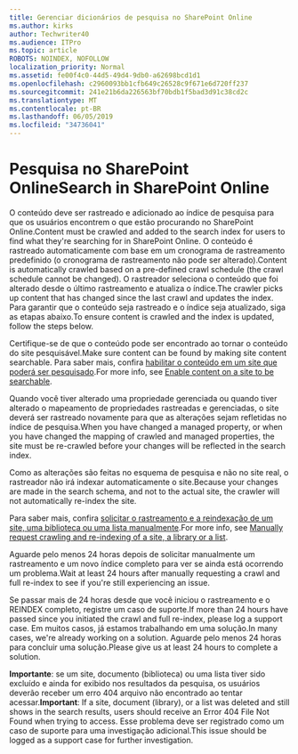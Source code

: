 ```yaml
---
title: Gerenciar dicionários de pesquisa no SharePoint Online
ms.author: kirks
author: Techwriter40
ms.audience: ITPro
ms.topic: article
ROBOTS: NOINDEX, NOFOLLOW
localization_priority: Normal
ms.assetid: fe00f4c0-44d5-49d4-9db0-a62698bcd1d1
ms.openlocfilehash: c2960093bb1cfb649c26528c9f671e6d720ff237
ms.sourcegitcommit: 241e21b6da226563bf70bdb1f5bad3d91c38cd2c
ms.translationtype: MT
ms.contentlocale: pt-BR
ms.lasthandoff: 06/05/2019
ms.locfileid: "34736041"
---
```

# <a name="search-in-sharepoint-online"></a><span data-ttu-id="f5bed-102">Pesquisa no SharePoint Online</span><span class="sxs-lookup"><span data-stu-id="f5bed-102">Search in SharePoint Online</span></span>

<span data-ttu-id="f5bed-103">O conteúdo deve ser rastreado e adicionado ao índice de pesquisa para que os usuários encontrem o que estão procurando no SharePoint Online.</span><span class="sxs-lookup"><span data-stu-id="f5bed-103">Content must be crawled and added to the search index for users to find what they're searching for in SharePoint Online.</span></span> <span data-ttu-id="f5bed-104">O conteúdo é rastreado automaticamente com base em um cronograma de rastreamento predefinido (o cronograma de rastreamento não pode ser alterado).</span><span class="sxs-lookup"><span data-stu-id="f5bed-104">Content is automatically crawled based on a pre-defined crawl schedule (the crawl schedule cannot be changed).</span></span> <span data-ttu-id="f5bed-105">O rastreador seleciona o conteúdo que foi alterado desde o último rastreamento e atualiza o índice.</span><span class="sxs-lookup"><span data-stu-id="f5bed-105">The crawler picks up content that has changed since the last crawl and updates the index.</span></span> <span data-ttu-id="f5bed-106">Para garantir que o conteúdo seja rastreado e o índice seja atualizado, siga as etapas abaixo.</span><span class="sxs-lookup"><span data-stu-id="f5bed-106">To ensure content is crawled and the index is updated, follow the steps below.</span></span>

<span data-ttu-id="f5bed-107">Certifique-se de que o conteúdo pode ser encontrado ao tornar o conteúdo do site pesquisável.</span><span class="sxs-lookup"><span data-stu-id="f5bed-107">Make sure content can be found by making site content searchable.</span></span> <span data-ttu-id="f5bed-108">Para saber mais, confira [habilitar o conteúdo em um site que poderá ser pesquisado](https://docs.microsoft.com/en-us/sharepoint/make-site-content-searchable).</span><span class="sxs-lookup"><span data-stu-id="f5bed-108">For more info, see [Enable content on a site to be searchable](https://docs.microsoft.com/en-us/sharepoint/make-site-content-searchable).</span></span>

<span data-ttu-id="f5bed-109">Quando você tiver alterado uma propriedade gerenciada ou quando tiver alterado o mapeamento de propriedades rastreadas e gerenciadas, o site deverá ser rastreado novamente para que as alterações sejam refletidas no índice de pesquisa.</span><span class="sxs-lookup"><span data-stu-id="f5bed-109">When you have changed a managed property, or when you have changed the mapping of crawled and managed properties, the site must be re-crawled before your changes will be reflected in the search index.</span></span> 

<span data-ttu-id="f5bed-110">Como as alterações são feitas no esquema de pesquisa e não no site real, o rastreador não irá indexar automaticamente o site.</span><span class="sxs-lookup"><span data-stu-id="f5bed-110">Because your changes are made in the search schema, and not to the actual site, the crawler will not automatically re-index the site.</span></span> 

<span data-ttu-id="f5bed-111">Para saber mais, confira [solicitar o rastreamento e a reindexação de um site, uma biblioteca ou uma lista manualmente](https://docs.microsoft.com/en-us/sharepoint/crawl-site-conten).</span><span class="sxs-lookup"><span data-stu-id="f5bed-111">For more info, see [Manually request crawling and re-indexing of a site, a library or a list](https://docs.microsoft.com/en-us/sharepoint/crawl-site-conten).</span></span>

 <span data-ttu-id="f5bed-112">Aguarde pelo menos 24 horas depois de solicitar manualmente um rastreamento e um novo índice completo para ver se ainda está ocorrendo um problema.</span><span class="sxs-lookup"><span data-stu-id="f5bed-112">Wait at least 24 hours after manually requesting a crawl and full re-index to see if you're still experiencing an issue.</span></span> 

<span data-ttu-id="f5bed-113">Se passar mais de 24 horas desde que você iniciou o rastreamento e o REINDEX completo, registre um caso de suporte.</span><span class="sxs-lookup"><span data-stu-id="f5bed-113">If more than 24 hours have passed since you initiated the crawl and full re-index, please log a support case.</span></span> <span data-ttu-id="f5bed-114">Em muitos casos, já estamos trabalhando em uma solução.</span><span class="sxs-lookup"><span data-stu-id="f5bed-114">In many cases, we're already working on a solution.</span></span> <span data-ttu-id="f5bed-115">Aguarde pelo menos 24 horas para concluir uma solução.</span><span class="sxs-lookup"><span data-stu-id="f5bed-115">Please give us at least 24 hours to complete a solution.</span></span>

<span data-ttu-id="f5bed-116">**Importante**: se um site, documento (biblioteca) ou uma lista tiver sido excluído e ainda for exibido nos resultados da pesquisa, os usuários deverão receber um erro 404 arquivo não encontrado ao tentar acessar.</span><span class="sxs-lookup"><span data-stu-id="f5bed-116">**Important**: If a site, document (library), or a list was deleted and still shows in the search results, users should receive an Error 404 File Not Found when trying to access.</span></span> <span data-ttu-id="f5bed-117">Esse problema deve ser registrado como um caso de suporte para uma investigação adicional.</span><span class="sxs-lookup"><span data-stu-id="f5bed-117">This issue should be logged as a support case for further investigation.</span></span> 



